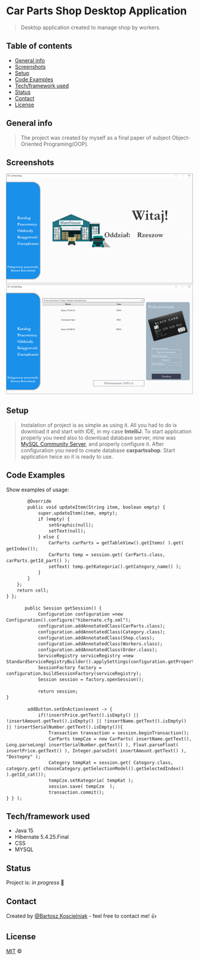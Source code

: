 # Car Parts Shop Desktop Application
> Desktop application created to manage shop by workers.

## Table of contents
* [General info](#general-info)
* [Screenshots](#screenshots)
* [Setup](#setup)
* [Code Examples](#code-examples)  
* [Tech/framework used](#techframework-used)  
* [Status](#status)
* [Contact](#contact)
* [License](#license)

## General info
>The project was created by myself as a final paper of subject Object-Oriented Programing(OOP).

## Screenshots

![Example screenshot](src/main/resources/img/1.png)
![Example screenshot](src/main/resources/img/3.png)

## Setup

>Instalation of project is as simple as using it. All you had to do is download it and start with IDE, in my case **IntelliJ**.
To start application properly you need also to download database server, mine was [MySQL Community Server](https://dev.mysql.com/downloads/mysql/), and properly configure it.
After configuration you need to create database **carpartsshop**.
Start application twice so it is ready to use.

## Code Examples
Show examples of usage:


            @Override
            public void updateItem(String item, boolean empty) {
                super.updateItem(item, empty);
                if (empty) {
                    setGraphic(null);
                    setText(null);
                } else {
                    CarParts carParts = getTableView().getItems( ).get( getIndex());
                    CarParts temp = session.get( CarParts.class, carParts.getId_part() );
                    setText( temp.getKategoria().getCategory_name() );
                }
            }
        };
        return cell;
    } };

           public Session getSession() {
                Configuration configuration =new Configuration().configure("hibernate.cfg.xml");
                configuration.addAnnotatedClass(CarParts.class);
                configuration.addAnnotatedClass(Category.class);
                configuration.addAnnotatedClass(Shop.class);
                configuration.addAnnotatedClass(Workers.class);
                configuration.addAnnotatedClass(Order.class);
                ServiceRegistry serviceRegistry =new StandardServiceRegistryBuilder().applySettings(configuration.getProperties()).build();
                SessionFactory factory = configuration.buildSessionFactory(serviceRegistry);
                Session session = factory.openSession();
        
                return session;
    }

            addButton.setOnAction(event -> {
                if(!insertPrice.getText().isEmpty() || !insertAmount.getText().isEmpty() || !insertName.getText().isEmpty() || !insertSerialNumber.getText().isEmpty()){
                    Transaction transaction = session.beginTransaction();
                    CarParts tempCze = new CarParts( insertName.getText(), Long.parseLong( insertSerialNumber.getText() ), Float.parseFloat( insertPrice.getText() ), Integer.parseInt( insertAmount.getText() ), "Dostepny" );
                    Category tempKat = session.get( Category.class, category.get( chooseCategory.getSelectionModel().getSelectedIndex() ).getId_cat());
                    tempCze.setKategoria( tempKat );
                    session.save( tempCze  );
                    transaction.commit();
    } } );



## Tech/framework used

* Java 15
* Hibernate 5.4.25.Final
* CSS
* MYSQL

## Status
Project is: _in progress_ :monocle_face:


## Contact
Created by [@Bartosz Koscielniak](https://github.com/BartoszKoscielniak) - feel free to contact me! :+1:


## License
[MIT](https://choosealicense.com/licenses/mit/) ©


